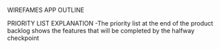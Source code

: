 WIREFAMES APP OUTLINE 


PRIORITY LIST EXPLANATION
-The priority list at the end of the product backlog shows the features that will be completed by the halfway checkpoint 
